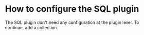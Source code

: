 # How to configure the SQL plugin

The SQL plugin don't need any configuration at the plugin level. To continue, add a collection.
